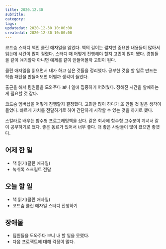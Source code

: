 ```yaml
---
title: 2020.12.30
subTitle:
category:
tags:
updatedat: 2020-12-30 10:00:00
createdat: 2020-12-30 10:00:00
---
```


코드숨 스터디 책인 클린 애자일을 읽었다. 책의 길이는 짧지만 중요한 내용들이 많아서 읽는데 시간이 많이 걸렸다. 스터디 때 어떻게 진행해야 할지 고민이 많이 됐다. 경험들을 같이 얘기할까 아니면 예제를 같이 만들어볼까 고민이 된다.  

클린 애자일을 읽으면서 내가 하고 싶은 것들을 정리했다. 공부한 것을 할 일로 만드는 학습 패턴을 만들어보면 어떨까 생각이 들었다.  

출근을 해서 팀원들을 도와주다 보니 일에 집중하기 어려웠다. 정해진 시간을 할애하는 게 필요할 것 같다.  

코드숨 멤버십을 어떻게 진행할지 결정했다. 고민만 많이 하다가 또 안될 것 같은 생각이 들었다. 빠르게 가치를 전달하기로 하여 간단하게 시작할 수 있는 것을 하기로 했다.  

스칼라로 배우는 함수형 프로그래밍책을 샀다. 같은 회사에 함수형 고수분이 계셔서 같이 공부하기로 했다. 좋은 동료가 있어서 너무 좋다. 더 좋은 사람들이 많이 왔으면 좋겟다.

## 어제 한 일

* 책 읽기(클린 애자일)
* 녹취록 스크립트 전달

## 오늘 할 일

* 책 읽기(클린 애자일)
* 코드숨 클린 애자일 스터디 진행하기

## 장애물

* 팀원들을 도와주다 보니 내 할 일을 못했다.
* 다음 프로젝트에 대해 걱정이 많다.
